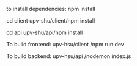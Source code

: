 to install dependencies:
npm install


cd client
upv-shu/client/npm install

cd api
upv-shu/api/npm install 

To build frontend: 
upv-hsu/client
/npm run dev 

To build backend: 
upv-hsu/api
/nodemon index.js
